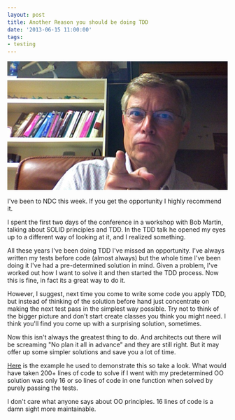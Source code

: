```yaml
---
layout: post
title: Another Reason you should be doing TDD
date: '2013-06-15 11:00:00'
tags:
- testing
---
```


![featured-image](/content/images/2014/Apr/bob_martin-1.jpg)

I've been to NDC this week. If you get the opportunity I highly recommend it. 

I spent the first two days of the conference in a workshop with Bob Martin, talking about SOLID principles and TDD. In the TDD talk he opened my eyes up to a different way of looking at it, and I realized something.

All these years I've been doing TDD I've missed an opportunity. I've always written my tests before code (almost always) but the whole time I've been doing it I've had a pre-determined solution in mind. Given a problem, I've worked out how I want to solve it and then started the TDD process. Now this is fine, in fact its a great way to do it.

However, I suggest, next time you come to write some code you apply TDD, but instead of thinking of the solution before hand just concentrate on making the next test pass in the simplest way possible. Try not to think of the bigger picture and don't start create classes you think you might need. I think you'll find you come up with a surprising solution, sometimes.

Now this isn't always the greatest thing to do. And architects out there will be screaming "No plan it all in advance" and they are still right. But it may offer up some simpler solutions and save you a lot of time.

[Here](http://butunclebob.com/ArticleS.UncleBob.TheBowlingGameKata) is the example he used to demonstrate this so take a look. What would have taken 200+ lines of code to solve if I went with my predetermined OO solution was only 16 or so lines of code in one function when solved by purely passing the tests.

I don't care what anyone says about OO principles. 16 lines of code is a damn sight more maintainable.